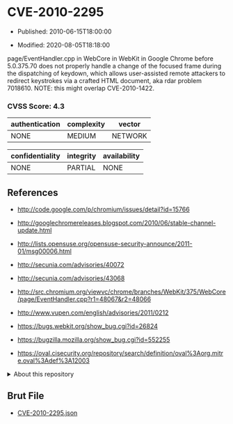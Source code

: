 # CVE-2010-2295

- Published: 2010-06-15T18:00:00

- Modified: 2020-08-05T18:18:00

page/EventHandler.cpp in WebCore in WebKit in Google Chrome before 5.0.375.70 does not properly handle a change of the focused frame during the dispatching of keydown, which allows user-assisted remote attackers to redirect keystrokes via a crafted HTML document, aka rdar problem 7018610.  NOTE: this might overlap CVE-2010-1422.

### CVSS Score: **4.3**

| authentication | complexity | vector |
| --- | --- | --- |
| NONE | MEDIUM | NETWORK |

| confidentiality | integrity | availability |
| --- | --- | --- |
| NONE | PARTIAL | NONE |

## References

* http://code.google.com/p/chromium/issues/detail?id=15766

* http://googlechromereleases.blogspot.com/2010/06/stable-channel-update.html

* http://lists.opensuse.org/opensuse-security-announce/2011-01/msg00006.html

* http://secunia.com/advisories/40072

* http://secunia.com/advisories/43068

* http://src.chromium.org/viewvc/chrome/branches/WebKit/375/WebCore/page/EventHandler.cpp?r1=48067&r2=48066

* http://www.vupen.com/english/advisories/2011/0212

* https://bugs.webkit.org/show_bug.cgi?id=26824

* https://bugzilla.mozilla.org/show_bug.cgi?id=552255

* https://oval.cisecurity.org/repository/search/definition/oval%3Aorg.mitre.oval%3Adef%3A12003

<details>
<summary>About this repository</summary> 

  This repository is part of the project [Live Hack CVE](https://github.com/Live-Hack-CVE). Main website can be found [www.live-hack.org](https://www.live-hack.org) 
  
  Made by [Sn0wAlice](https://github.com/Sn0wAlice) for the people that care about security and need to have a feed of the latest CVEs. Hope you enjoy it, don't forget to star the repo and follow me on [Twitter](https://twitter.com/Sn0wAlice) and [Github](https://github.com/Sn0wAlice). And that is my [personnal website](https://www.alice-snow.me/)

  - [Home Page](https://github.com/Live-Hack-CVE)
  - [Framework](https://github.com/Live-Hack-CVE/cve-framework)
  - [CVE database](https://github.com/Live-Hack-CVE/full_database)
  - [Changelog](https://github.com/Live-Hack-CVE/Changelog)
</details>

## Brut File

* [CVE-2010-2295.json](https://raw.githubusercontent.com/Live-Hack-CVE/full_database/main/cves/2010/CVE-2010-2295.json)

